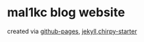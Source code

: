 # mal1kc blog website

 created via [github-pages](https://github.com/skills/github-pages), [jekyll](https://jekyllrb.com),[chirpy-starter](https://github.com/cotes2020/chirpy-starter)
